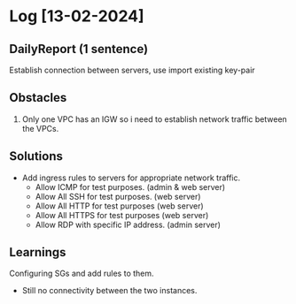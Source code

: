# Log [13-02-2024]

## DailyReport (1 sentence)
Establish connection between servers, use import existing key-pair

## Obstacles
1. Only one VPC has an IGW so i need to establish network traffic between the VPCs.

## Solutions
* Add ingress rules to servers for appropriate network traffic.
  - Allow ICMP for test purposes. (admin & web server)
  - Allow All SSH for test purposes. (web server)
  - Allow All HTTP for test purposes (web server)
  - Allow All HTTPS for test purposes (web server)
  - Allow RDP with specific IP address. (admin server)

## Learnings 
Configuring SGs and add rules to them.

* Still no connectivity between the two instances.

